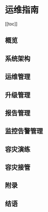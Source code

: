 # **运维指南**
[[toc]]
## **概览**
<!-- @include: ./overview/overview.md -->
## **系统架构**
<!-- @include: ./system-architecture/system-architecture.md -->
## **运维管理**
<!-- @include: ./om-management/daliy-om.md -->
<!-- @include: ./om-management/console.md -->
<!-- @include: ./om-management/sync-proxy.md -->
<!-- @include: ./om-management/linux-agent.md -->
<!-- @include: ./om-management/windows-agent.md -->
<!-- @include: ./om-management/cloud-sync-gateway.md -->
<!-- @include: ./om-management/transition-host-image.md -->
## **升级管理**
<!-- @include: ./upgrade-maintenance/console.md -->
<!-- @include: ./upgrade-maintenance/sync-proxy.md -->
<!-- @include: ./upgrade-maintenance/linux-agent.md -->
<!-- @include: ./upgrade-maintenance/windows-agent.md -->
<!-- @include: ./upgrade-maintenance/cloud-sync-gateway.md -->
<!-- @include: ./upgrade-maintenance/transition-host-image.md -->
## **报告管理**
<!-- @include: ./report-export/report-type.md -->
<!-- @include: ./report-export/report-export.md -->
## **监控告警管理**
<!-- @include: ./monitor-alerts/overview-display.md -->
<!-- @include: ./monitor-alerts/key-indicators.md -->
<!-- @include: ./monitor-alerts/alarm-configuration.md -->
<!-- @include: ./monitor-alerts/alarm-best-practice.md -->
<!-- @include: ./monitor-alerts/usage-scenarios.md -->
## **容灾演练**
<!-- @include: ./dr-drill/drill-preparation.md -->
<!-- @include: ./dr-drill/drill-process.md -->
<!-- @include: ./dr-drill/drill-report.md -->
## **容灾接管**
<!-- @include: ./dr-takeover/takeover-prerequisites.md -->
<!-- @include: ./dr-takeover/takeover-process.md -->
## **附录**
<!-- @include: ./appendix/commands-tools.md -->
<!-- @include: ./appendix/question-submit.md -->
<!-- @include: ./appendix/change-record.md -->
## **结语**
<!-- @include: ./end-summary/summary.md -->